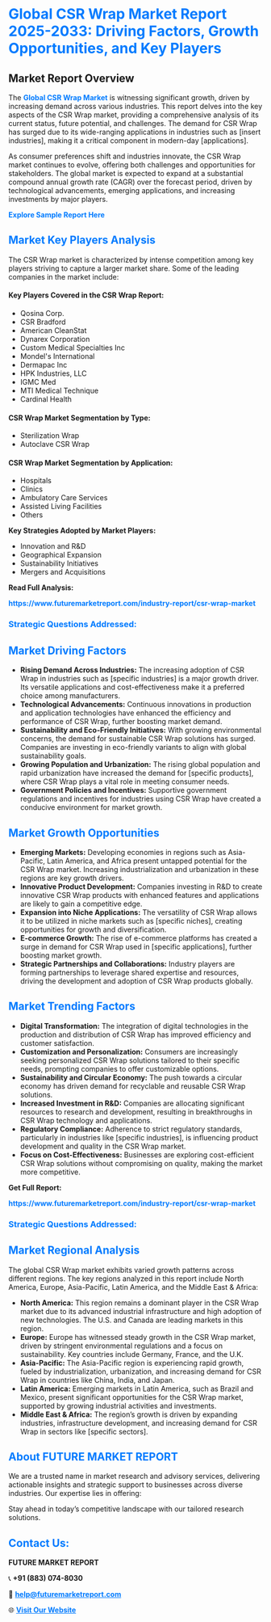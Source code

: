 <h1 style="color: #007BFF;">Global CSR Wrap Market Report 2025-2033: Driving Factors, Growth Opportunities, and Key Players</h1>

<section id="overview">
<h2>Market Report Overview</h2>
<p>The <a href="https://www.futuremarketreport.com/industry-report/csr-wrap-market" style="color: #007BFF; text-decoration: none;"><strong>Global CSR Wrap Market</strong></a> is witnessing significant growth, driven by increasing demand across various industries. This report delves into the key aspects of the CSR Wrap market, providing a comprehensive analysis of its current status, future potential, and challenges. The demand for CSR Wrap has surged due to its wide-ranging applications in industries such as [insert industries], making it a critical component in modern-day [applications].</p>
<p>As consumer preferences shift and industries innovate, the CSR Wrap market continues to evolve, offering both challenges and opportunities for stakeholders. The global market is expected to expand at a substantial compound annual growth rate (CAGR) over the forecast period, driven by technological advancements, emerging applications, and increasing investments by major players.</p>
</section>

<section id="overview">
<p><a href="https://www.futuremarketreport.com/request-sample/reportId=56589" style="color: #007BFF; text-decoration: none;"><strong>Explore Sample Report Here</strong></a></p>
</section>

<section id="key-players">
<h2 style="color: #007BFF;">Market Key Players Analysis</h2>
<p>The CSR Wrap market is characterized by intense competition among key players striving to capture a larger market share. Some of the leading companies in the market include:</p>
<h4>Key Players Covered in the CSR Wrap Report:</h4>
<ul><li>Qosina Corp.</li><li>CSR Bradford</li><li>American CleanStat</li><li>Dynarex Corporation</li><li>Custom Medical Specialties Inc</li><li>Mondel&#039;s International</li><li>Dermapac Inc</li><li>HPK Industries, LLC</li><li>IGMC Med</li><li>MTI Medical Technique</li><li>Cardinal Health</li></ul>
<h4>CSR Wrap Market Segmentation by Type:</h4>
<ul><li>Sterilization Wrap</li><li>Autoclave CSR Wrap</li></ul>

<h4>CSR Wrap Market Segmentation by Application:</h4>
<ul><li>Hospitals</li><li>Clinics</li><li>Ambulatory Care Services</li><li>Assisted Living Facilities</li><li>Others</li></ul>
<p><strong>Key Strategies Adopted by Market Players:</strong></p>
<ul>
<li>Innovation and R&D</li>
<li>Geographical Expansion</li>
<li>Sustainability Initiatives</li>
<li>Mergers and Acquisitions</li>
</ul>
</section>

<section>
<p><strong>Read Full Analysis: </strong></p><a href="https://www.futuremarketreport.com/industry-report/csr-wrap-market" style="color: #007BFF; text-decoration: none;"><strong>https://www.futuremarketreport.com/industry-report/csr-wrap-market</strong></a>
<h3 style="color: #007BFF;">Strategic Questions Addressed:</h3>
</section>

<section id="driving-factors">
<h2 style="color: #007BFF;">Market Driving Factors</h2>
<ul>
<li><strong>Rising Demand Across Industries:</strong> The increasing adoption of CSR Wrap in industries such as [specific industries] is a major growth driver. Its versatile applications and cost-effectiveness make it a preferred choice among manufacturers.</li>
<li><strong>Technological Advancements:</strong> Continuous innovations in production and application technologies have enhanced the efficiency and performance of CSR Wrap, further boosting market demand.</li>
<li><strong>Sustainability and Eco-Friendly Initiatives:</strong> With growing environmental concerns, the demand for sustainable CSR Wrap solutions has surged. Companies are investing in eco-friendly variants to align with global sustainability goals.</li>
<li><strong>Growing Population and Urbanization:</strong> The rising global population and rapid urbanization have increased the demand for [specific products], where CSR Wrap plays a vital role in meeting consumer needs.</li>
<li><strong>Government Policies and Incentives:</strong> Supportive government regulations and incentives for industries using CSR Wrap have created a conducive environment for market growth.</li>
</ul>
</section>

<section id="growth-opportunities">
<h2 style="color: #007BFF;">Market Growth Opportunities</h2>
<ul>
<li><strong>Emerging Markets:</strong> Developing economies in regions such as Asia-Pacific, Latin America, and Africa present untapped potential for the CSR Wrap market. Increasing industrialization and urbanization in these regions are key growth drivers.</li>
<li><strong>Innovative Product Development:</strong> Companies investing in R&D to create innovative CSR Wrap products with enhanced features and applications are likely to gain a competitive edge.</li>
<li><strong>Expansion into Niche Applications:</strong> The versatility of CSR Wrap allows it to be utilized in niche markets such as [specific niches], creating opportunities for growth and diversification.</li>
<li><strong>E-commerce Growth:</strong> The rise of e-commerce platforms has created a surge in demand for CSR Wrap used in [specific applications], further boosting market growth.</li>
<li><strong>Strategic Partnerships and Collaborations:</strong> Industry players are forming partnerships to leverage shared expertise and resources, driving the development and adoption of CSR Wrap products globally.</li>
</ul>
</section>

<section id="trending-factors">
<h2 style="color: #007BFF;">Market Trending Factors</h2>
<ul>
<li><strong>Digital Transformation:</strong> The integration of digital technologies in the production and distribution of CSR Wrap has improved efficiency and customer satisfaction.</li>
<li><strong>Customization and Personalization:</strong> Consumers are increasingly seeking personalized CSR Wrap solutions tailored to their specific needs, prompting companies to offer customizable options.</li>
<li><strong>Sustainability and Circular Economy:</strong> The push towards a circular economy has driven demand for recyclable and reusable CSR Wrap solutions.</li>
<li><strong>Increased Investment in R&D:</strong> Companies are allocating significant resources to research and development, resulting in breakthroughs in CSR Wrap technology and applications.</li>
<li><strong>Regulatory Compliance:</strong> Adherence to strict regulatory standards, particularly in industries like [specific industries], is influencing product development and quality in the CSR Wrap market.</li>
<li><strong>Focus on Cost-Effectiveness:</strong> Businesses are exploring cost-efficient CSR Wrap solutions without compromising on quality, making the market more competitive.</li>
</ul>
</section>

<section>
<p><strong>Get Full Report: </strong></p><a href="https://www.futuremarketreport.com/industry-report/csr-wrap-market" style="color: #007BFF; text-decoration: none;"><strong>https://www.futuremarketreport.com/industry-report/csr-wrap-market</strong></a>
<h3 style="color: #007BFF;">Strategic Questions Addressed:</h3>
</section>


<section id="regional-analysis">
<h2 style="color: #007BFF;">Market Regional Analysis</h2>
<p>The global CSR Wrap market exhibits varied growth patterns across different regions. The key regions analyzed in this report include North America, Europe, Asia-Pacific, Latin America, and the Middle East & Africa:</p>
<ul>
<li><strong>North America:</strong> This region remains a dominant player in the CSR Wrap market due to its advanced industrial infrastructure and high adoption of new technologies. The U.S. and Canada are leading markets in this region.</li>
<li><strong>Europe:</strong> Europe has witnessed steady growth in the CSR Wrap market, driven by stringent environmental regulations and a focus on sustainability. Key countries include Germany, France, and the U.K.</li>
<li><strong>Asia-Pacific:</strong> The Asia-Pacific region is experiencing rapid growth, fueled by industrialization, urbanization, and increasing demand for CSR Wrap in countries like China, India, and Japan.</li>
<li><strong>Latin America:</strong> Emerging markets in Latin America, such as Brazil and Mexico, present significant opportunities for the CSR Wrap market, supported by growing industrial activities and investments.</li>
<li><strong>Middle East & Africa:</strong> The region’s growth is driven by expanding industries, infrastructure development, and increasing demand for CSR Wrap in sectors like [specific sectors].</li>
</ul>
</section>

<footer>
<h2 style="color: #007BFF;">About FUTURE MARKET REPORT</h2>
<p>We are a trusted name in market research and advisory services, delivering actionable insights and strategic support to businesses across diverse industries. Our expertise lies in offering:</p>

<p>Stay ahead in today’s competitive landscape with our tailored research solutions.</p>

<h2 style="color: #007BFF;">Contact Us:</h2>
<p><strong>FUTURE MARKET REPORT</strong></p>
<p>📞 <strong>+91 (883) 074-8030</strong></p>
<p>📧 <strong><a href="mailto:help@futuremarketreport.com" style="color: #007BFF;">help@futuremarketreport.com</a></strong></p>
<p>🌐 <strong><a href="https://www.futuremarketreport.com/" style="color: #007BFF;">Visit Our Website</a></strong></p>
</footer>